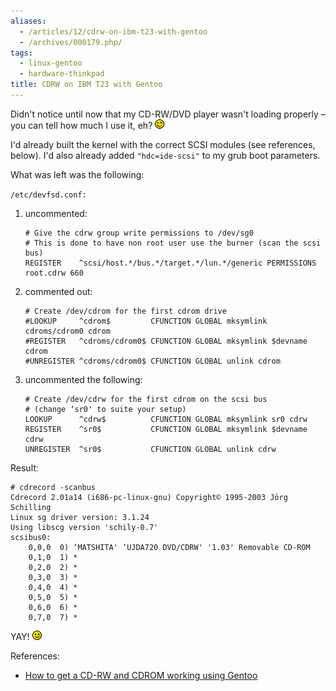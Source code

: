 ```yaml
---
aliases:
  - /articles/12/cdrw-on-ibm-t23-with-gentoo
  - /archives/000179.php/
tags:
  - linux-gentoo
  - hardware-thinkpad
title: CDRW on IBM T23 with Gentoo
---
```

<p>Didn't notice until now that my CD-RW/DVD player wasn't loading properly – you can tell how much I use it, eh? <img alt=";-&#41;" src="/images/smilies/wink2.gif" class="icon" /></p>

<p>I'd already built the kernel with the correct SCSI modules (see references, below). I'd also already added <code>"hdc=ide-scsi"</code> to my grub boot parameters.</p>

<!--more-->

<p>What was left was the following:</p>

<p><code>/etc/devfsd.conf:</code></p>

<ol>
<li>uncommented:
<pre><code># Give the cdrw group write permissions to /dev/sg0
# This is done to have non root user use the burner (scan the scsi bus)
REGISTER    ^scsi/host.*/bus.*/target.*/lun.*/generic PERMISSIONS root.cdrw 660</code></pre>
<li>commented out:
<pre><code># Create /dev/cdrom for the first cdrom drive
#LOOKUP     ^cdrom$         CFUNCTION GLOBAL mksymlink cdroms/cdrom0 cdrom
#REGISTER   ^cdroms/cdrom0$ CFUNCTION GLOBAL mksymlink $devname cdrom
#UNREGISTER ^cdroms/cdrom0$ CFUNCTION GLOBAL unlink cdrom</code></pre>
<li>uncommented the following:
<pre><code># Create /dev/cdrw for the first cdrom on the scsi bus
# (change &#8216;sr0' to suite your setup)
LOOKUP      ^cdrw$          CFUNCTION GLOBAL mksymlink sr0 cdrw
REGISTER    ^sr0$           CFUNCTION GLOBAL mksymlink $devname cdrw
UNREGISTER  ^sr0$           CFUNCTION GLOBAL unlink cdrw</code></pre>
</li>
</ol>

<p>Result:</p>

<pre><code># cdrecord -scanbus
Cdrecord 2.01a14 (i686-pc-linux-gnu) Copyright&#169; 1995-2003 Jörg Schilling
Linux sg driver version: 3.1.24
Using libscg version 'schily-0.7'
scsibus0:
    0,0,0  0) &#8216;MATSHITA' &#8216;UJDA720 DVD/CDRW' '1.03' Removable CD-ROM
    0,1,0  1) *
    0,2,0  2) *
    0,3,0  3) *
    0,4,0  4) *
    0,5,0  5) *
    0,6,0  6) *
    0,7,0  7) *
</code></pre>

<p>YAY! <img alt="&#58;-&#41;" src="/images/smilies/grin.gif" class="icon" /></p>

<p>References:</p>

<ul>
<li><a href="http://zeppox.ath.cx/~jackson/stuff/notes/gentoo_cdrw_notes.html">How to get a CD-RW and CDROM working using Gentoo</a></li>
</ol></li>
</ul>
